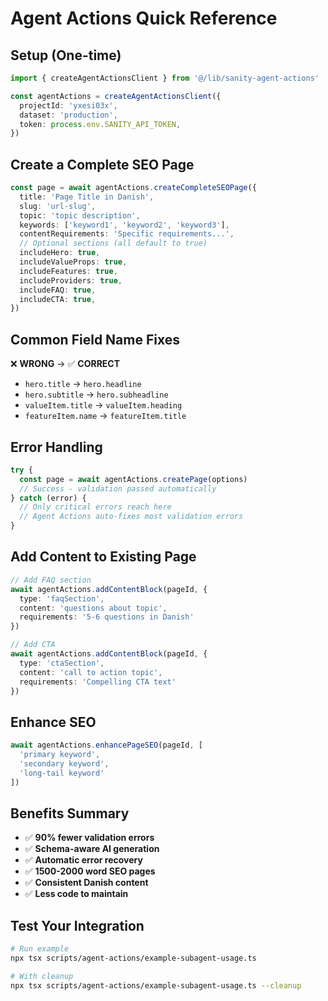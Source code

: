 # Agent Actions Quick Reference

## Setup (One-time)

```typescript
import { createAgentActionsClient } from '@/lib/sanity-agent-actions'

const agentActions = createAgentActionsClient({
  projectId: 'yxesi03x',
  dataset: 'production',
  token: process.env.SANITY_API_TOKEN,
})
```

## Create a Complete SEO Page

```typescript
const page = await agentActions.createCompleteSEOPage({
  title: 'Page Title in Danish',
  slug: 'url-slug',
  topic: 'topic description',
  keywords: ['keyword1', 'keyword2', 'keyword3'],
  contentRequirements: 'Specific requirements...',
  // Optional sections (all default to true)
  includeHero: true,
  includeValueProps: true,
  includeFeatures: true,
  includeProviders: true,
  includeFAQ: true,
  includeCTA: true,
})
```

## Common Field Name Fixes

❌ **WRONG** → ✅ **CORRECT**
- `hero.title` → `hero.headline`
- `hero.subtitle` → `hero.subheadline`
- `valueItem.title` → `valueItem.heading`
- `featureItem.name` → `featureItem.title`

## Error Handling

```typescript
try {
  const page = await agentActions.createPage(options)
  // Success - validation passed automatically
} catch (error) {
  // Only critical errors reach here
  // Agent Actions auto-fixes most validation errors
}
```

## Add Content to Existing Page

```typescript
// Add FAQ section
await agentActions.addContentBlock(pageId, {
  type: 'faqSection',
  content: 'questions about topic',
  requirements: '5-6 questions in Danish'
})

// Add CTA
await agentActions.addContentBlock(pageId, {
  type: 'ctaSection',
  content: 'call to action topic',
  requirements: 'Compelling CTA text'
})
```

## Enhance SEO

```typescript
await agentActions.enhancePageSEO(pageId, [
  'primary keyword',
  'secondary keyword',
  'long-tail keyword'
])
```

## Benefits Summary

- ✅ **90% fewer validation errors**
- ✅ **Schema-aware AI generation**
- ✅ **Automatic error recovery**
- ✅ **1500-2000 word SEO pages**
- ✅ **Consistent Danish content**
- ✅ **Less code to maintain**

## Test Your Integration

```bash
# Run example
npx tsx scripts/agent-actions/example-subagent-usage.ts

# With cleanup
npx tsx scripts/agent-actions/example-subagent-usage.ts --cleanup
```
